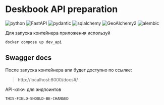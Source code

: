 # Deskbook API preparation
![python](https://img.shields.io/static/v1?label=Python&message=3.10&color=<COLOR>)
![FastAPI](https://img.shields.io/static/v1?label=FastAPI&message=0.119.0&color=<COLOR>)
![pydantic](https://img.shields.io/static/v1?label=pydantic&message=2.12.3&color=<COLOR>)
![sqlalchemy](https://img.shields.io/static/v1?label=SQLalchemy&message=2.0.44&color=<COLOR>)
![GeoAlchemy2](https://img.shields.io/static/v1?label=GeoAlchemy2&message=0.18.0&color=<COLOR>)
![alembic](https://img.shields.io/static/v1?label=alembic&message=1.17.0&color=<COLOR>)

Для запуска контейнера приложения используй
```bash
docker compose up dev_api
```

## Swagger docs
После запуска контейнера апи будет доступно по ссылке:
> http://localhost:8000/docs#/

API-ключ для эндпоинтов
```bash
THIS-FIELD-SHOULD-BE-CHANGED
```